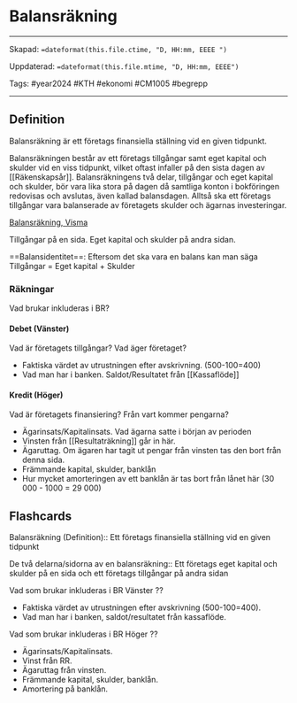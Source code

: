 # Balansräkning

---
Skapad: `=dateformat(this.file.ctime, "D, HH:mm, EEEE ")`

Uppdaterad: `=dateformat(this.file.mtime, "D, HH:mm, EEEE")`

Tags: #year2024 #KTH #ekonomi #CM1005 #begrepp

---

## Definition

Balansräkning är ett företags finansiella ställning vid en given tidpunkt.

Balansräkningen består av ett företags tillgångar samt eget kapital och skulder vid en viss tidpunkt, vilket oftast infaller på den sista dagen av [[Räkenskapsår]]. Balansräkningens två delar, tillgångar och eget kapital och skulder, bör vara lika stora på dagen då samtliga konton i bokföringen redovisas och avslutas, även kallad balansdagen. Alltså ska ett företags tillgångar vara balanserade av företagets skulder och ägarnas investeringar.

[Balansräkning, Visma](https://vismaspcs.se/ekonomiska-termer/vad-ar-balansrakning)

Tillgångar på en sida. Eget kapital och skulder på andra sidan.

==Balansidentitet==: Eftersom det ska vara en balans kan man säga Tillgångar = Eget kapital + Skulder

### Räkningar

Vad brukar inkluderas i BR?

#### Debet (Vänster)

Vad är företagets tillgångar? Vad äger företaget?

- Faktiska värdet av utrustningen efter avskrivning. (500-100=400)
- Vad man har i banken. Saldot/Resultatet från [[Kassaflöde]]

#### Kredit (Höger)

Vad är företagets finansiering? Från vart kommer pengarna?

- Ägarinsats/Kapitalinsats. Vad ägarna satte i början av perioden
- Vinsten från [[Resultaträkning]] går in här.
- Ägaruttag. Om ägaren har tagit ut pengar från vinsten tas den bort från denna sida.
- Främmande kapital, skulder, banklån
- Hur mycket amorteringen av ett banklån är tas bort från lånet här (30 000 - 1000 = 29 000)

## Flashcards

Balansräkning (Definition):: Ett företags finansiella ställning vid en given tidpunkt
<!--SR:!2024-03-02,24,270-->

De två delarna/sidorna av en balansräkning:: Ett företags eget kapital och skulder på en sida och ett företags tillgångar på andra sidan
<!--SR:!2024-03-08,31,270-->

Vad som brukar inkluderas i BR Vänster
??
- Faktiska värdet av utrustningen efter avskrivning (500-100=400).
- Vad man har i banken, saldot/resultatet från kassaflöde.
<!--SR:!2024-03-23,39,307!2024-03-19,32,289-->

Vad som brukar inkluderas i BR Höger
??
- Ägarinsats/Kapitalinsats.
- Vinst från RR.
- Ägaruttag från vinsten.
- Främmande kapital, skulder, banklån.
- Amortering på banklån.
<!--SR:!2024-03-25,39,307!2024-03-27,43,307-->
